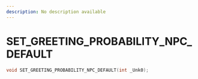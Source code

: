 ```yaml
---
description: No description available 
---
```


# SET_GREETING_PROBABILITY_NPC_DEFAULT

```cpp
void SET_GREETING_PROBABILITY_NPC_DEFAULT(int _Unk0);
```